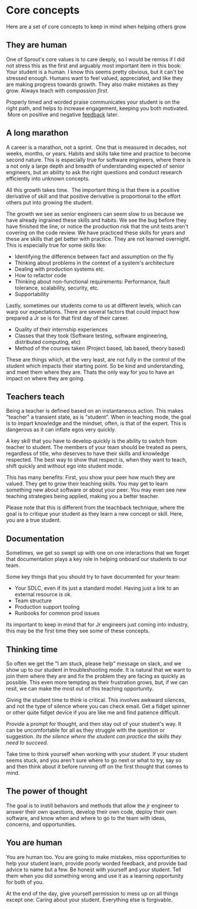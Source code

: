 # Core concepts

Here are a set of core concepts to keep in mind when helping others grow

## They are human

One of Sprout's core values is to care deeply, so I would be remiss if I did not stress this as the first and arguably most important item in this book: Your student is a human. I know this seems pretty obvious, but it can't be stressed enough.  Humans want to feel valued, appreciated, and like they are making progress towards growth.  They also make mistakes as they grow. Always teach with *compassion first*.   

Properly timed and worded praise communicates your student is on the right path, and helps to increase engagement, keeping you both motivated.  More on positive and negative [feedback](./feedback.html) later.


## A long marathon
A career is a marathon, not a sprint.  One that is measured in decades, not weeks, months, or years. Habits and skills take time and practice to become second nature.  This is especially true for software engineers, where there is a not only a large depth and breadth of understanding expected of senior engineers, but an ability to ask the right questions and conduct research efficiently into unknown concepts.  

All this growth takes time.  The important thing is that there is a positive derivative of skill and that positive derivative is proportional to the effort others put into growing the student.  

The growth we see as senior engineers can seem slow to us because we have already ingrained these skills and habits. We see the bug before they have finished the line, or notice the production risk that the unit tests aren't covering on the code review. We have practiced these skills for years and these are skills that get better with practice. They are not learned overnight.  This is especially true for some skills like:

-  Identifying the difference between fact and assumption on the fly
-  Thinking about problems in the context of a system's architecture
-  Dealing with production systems etc.
-  How to refactor code
-  Thinking about non-functional requirements: Performance, fault tolerance, scalability, security, etc.
- Supportability

Lastly, sometimes our students come to us at different levels, which can warp our expectations. There are several factors that could impact how prepared a Jr se is for that first day of their career.

- Quality of their internship experiences
- Classes that they took (Software testing, software engineering, distributed computing, etc)
- Method of the courses taken (Project based, lab based, theory based)

These are things which, at the very least, are not fully in the control of the student which impacts their starting point.  So be kind and understanding, and meet them where they are.  Thats the only way for you to have an impact on where they are going.  

## Teachers teach

Being a teacher is defined based on an instantaneous action.  This makes "teacher" a transient state, as is "student".  When in teaching mode, the goal is to impart knowledge and the mindset, often, is that of the expert.  This is dangerous as it can inflate egos very quickly.  

A key skill that you have to develop quickly is the ability to switch from teacher to student.  The members of your team should be treated as peers, regardless of title, who deserves to have their skills and knowledge respected.  The best way to show that respect is, when they want to teach, shift quickly and without ego into student mode.    

This has many benefits:  First, you show your peer how much they are valued.  They get to grow their teaching skills.  You may get to learn something new about software or about your peer.  You may even see new teaching strategies being applied, making you a better teacher.  

Please note that this is different from the teachback technique, where the goal is to critique your student as they learn a new concept or skill.  Here, you are a true student.  

## Documentation
Sometimes, we get so swept up with one on one interactions that we forget that documentation plays a key role in helping onboard our students to our team.

Some key things that you should try to have documented for your team:
- Your SDLC, even if its just a standard model.  Having just a link to an external resource is ok.
- Team structure
- Production support tooling
- Runbooks for common prod issues

Its important to keep in mind that for Jr engineers just coming into industry, this may be the first time they see some of these concepts.  

## Thinking time
So often we get the "I am stuck, please help" message on slack, and we show up to our student in troubleshooting mode.  It is natural that we want to join them where they are and fix the problem they are facing as quickly as possible.  This even more tempting as their frustration grows, but, if we can resit, we can make the most out of this teaching opportunity.  

Giving the student time to think is critical.  This involves awkward silences, and not the type of silence where you can check email.  Get a fidget spinner or other quite fidget device if you are like me and find patience difficult.  

Provide a prompt for thought, and then stay out of your student's way.  It can be uncomfortable for all as they struggle with the question or suggestion.  *Its the silence where the student can practice the skills they need to succeed.*


Take time to think yourself when working with your student.  If your student seems stuck, and you aren't sure where to go next or what to try, say so and then think about it before running off on the first thought that comes to mind.

## The power of thought
The goal is to instill behaviors and methods that allow the jr engineer to answer their own questions, develop their own code, deploy their own software, and know when and where to go to the team with ideas, concerns, and opportunities.  

## You are human

You are human too.  You are going to make mistakes, miss opportunities to help your student learn, provide poorly worded feedback, and provide bad advice to name but a few.  Be honest with yourself and your student.  Tell them when you did something wrong and use it as a learning opportunity for both of you.  

At the end of the day, give yourself permission to mess up on all things except one: Caring about your student.  Everything else is forgivable.     
